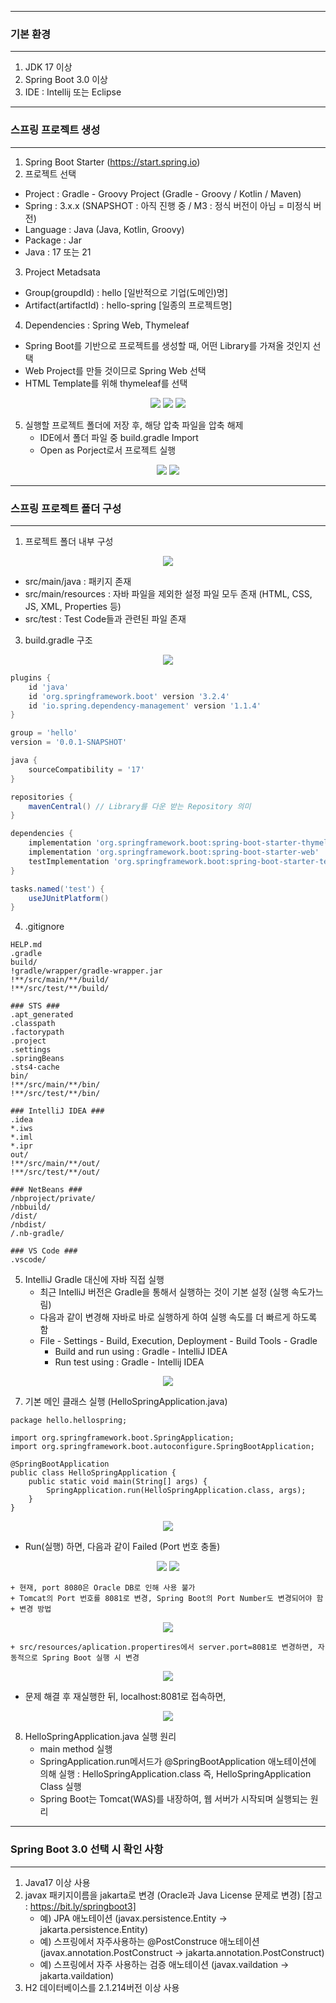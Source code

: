 -----
### 기본 환경
-----
1. JDK 17 이상 
2. Spring Boot 3.0 이상
3. IDE : Intellij 또는 Eclipse

-----
### 스프링 프로젝트 생성
-----
1. Spring Boot Starter (https://start.spring.io)
2. 프로젝트 선택 
  - Project : Gradle - Groovy Project (Gradle - Groovy / Kotlin / Maven)
  - Spring : 3.x.x (SNAPSHOT : 아직 진행 중 / M3 : 정식 버전이 아님 = 미정식 버전)
  - Language : Java (Java, Kotlin, Groovy)
  - Package : Jar
  - Java : 17 또는 21

3. Project Metadsata
  - Group(groupdId) : hello [일반적으로 기업(도메인)명]
  - Artifact(artifactId) : hello-spring [일종의 프로젝트명]

4. Dependencies : Spring Web, Thymeleaf
  - Spring Boot를 기반으로 프로젝트를 생성할 때, 어떤 Library를 가져올 것인지 선택
  - Web Project를 만들 것이므로 Spring Web 선택
  - HTML Template를 위해 thymeleaf를 선택

<div align="center">
<img src="https://github.com/sooyounghan/JavaScript/assets/34672301/ce9bdf60-8759-4d24-915e-e82baa6f8cfe">
<img src="https://github.com/sooyounghan/JavaScript/assets/34672301/f77b9696-1d6d-4fa7-a463-7a7be5be8324">
<img src="https://github.com/sooyounghan/JavaScript/assets/34672301/752554b4-984f-40e7-bfa6-13e19be0e41f">
</div>

5. 실행할 프로젝트 폴더에 저장 후, 해당 압축 파일을 압축 해제
   - IDE에서 폴더 파일 중 build.gradle Import
   - Open as Porject로서 프로젝트 실행
<div align="center">
<img src="https://github.com/sooyounghan/JavaScript/assets/34672301/ab977b07-0731-4947-9208-e21634196992">
<img src="https://github.com/sooyounghan/JavaScript/assets/34672301/97a53c44-5ffc-49d9-857f-5360991d1656">
</div>

-----
### 스프링 프로젝트 폴더 구성
-----
1. 프로젝트 폴더 내부 구성
<div align="center">
<img src="https://github.com/sooyounghan/JavaScript/assets/34672301/a6c99ea1-7e19-421a-96e0-8bb90f424f80">
</div>

   - src/main/java : 패키지 존재
   - src/main/resources : 자바 파일을 제외한 설정 파일 모두 존재 (HTML, CSS, JS, XML, Properties 등)
   - src/test : Test Code들과 관련된 파일 존재
  
3. build.gradle 구조
<div align="center">
<img src="https://github.com/sooyounghan/JavaScript/assets/34672301/afd96f97-81c0-4a0f-bef8-fe1c0cba033b">
</div>

```gradle
plugins {
	id 'java'
	id 'org.springframework.boot' version '3.2.4'
	id 'io.spring.dependency-management' version '1.1.4'
}

group = 'hello'
version = '0.0.1-SNAPSHOT'

java {
	sourceCompatibility = '17'
}

repositories {
	mavenCentral() // Library를 다운 받는 Repository 의미
}

dependencies {
	implementation 'org.springframework.boot:spring-boot-starter-thymeleaf'
	implementation 'org.springframework.boot:spring-boot-starter-web'
	testImplementation 'org.springframework.boot:spring-boot-starter-test'
}

tasks.named('test') {
	useJUnitPlatform()
}
```

4. .gitignore
```
HELP.md
.gradle
build/
!gradle/wrapper/gradle-wrapper.jar
!**/src/main/**/build/
!**/src/test/**/build/

### STS ###
.apt_generated
.classpath
.factorypath
.project
.settings
.springBeans
.sts4-cache
bin/
!**/src/main/**/bin/
!**/src/test/**/bin/

### IntelliJ IDEA ###
.idea
*.iws
*.iml
*.ipr
out/
!**/src/main/**/out/
!**/src/test/**/out/

### NetBeans ###
/nbproject/private/
/nbbuild/
/dist/
/nbdist/
/.nb-gradle/

### VS Code ###
.vscode/
```

5. IntelliJ Gradle 대신에 자바 직접 실행
   - 최근 IntelliJ 버전은 Gradle을 통해서 실행하는 것이 기본 설정 (실행 속도가느림)
   - 다음과 같이 변경해 자바로 바로 실행하게 하여 실행 속도를 더 빠르게 하도록 함
   - File - Settings - Build, Execution, Deployment - Build Tools - Gradle
     + Build and run using : Gradle - IntelliJ IDEA
     + Run test using : Gradle - Intellij IDEA
<div align="center">
<img src="https://github.com/sooyounghan/JavaScript/assets/34672301/8c79760f-6fe7-44e7-8585-c370d7c9343d">
</div>
  
7. 기본 메인 클래스 실행 (HelloSpringApplication.java)
```spring
package hello.hellospring;

import org.springframework.boot.SpringApplication;
import org.springframework.boot.autoconfigure.SpringBootApplication;

@SpringBootApplication
public class HelloSpringApplication {
	public static void main(String[] args) {
		SpringApplication.run(HelloSpringApplication.class, args);
	}
}
```
<div align="center">
<img src="https://github.com/sooyounghan/JavaScript/assets/34672301/96d8c315-4d42-422b-9e36-3977501e98a7">
</div>

  - Run(실행) 하면, 다음과 같이 Failed (Port 번호 충돌)
<div align="center">
<img src="https://github.com/sooyounghan/JavaScript/assets/34672301/d7b7ddbb-a19f-4ab6-8cc6-71e15d9d0ea1">
<img src="https://github.com/sooyounghan/JavaScript/assets/34672301/705b45ef-299b-402d-a721-7e9afe9b9df1">
</div>

    + 현재, port 8080은 Oracle DB로 인해 사용 불가
    + Tomcat의 Port 번호를 8081로 변경, Spring Boot의 Port Number도 변경되어야 함
    + 변경 방법
<div align="center">
<img src="https://github.com/sooyounghan/JavaScript/assets/34672301/5d41ae3f-0eec-4030-a856-f1318d63fa58">
</div>

    + src/resources/aplication.propertires에서 server.port=8081로 변경하면, 자동적으로 Spring Boot 실행 시 변경
<div align="center">
<img src="https://github.com/sooyounghan/JavaScript/assets/34672301/c53bab08-c38b-43f1-9300-bcf79274cb2f">
</div>

  - 문제 해결 후 재실행한 뒤, localhost:8081로 접속하면,
<div align="center">
<img src="https://github.com/sooyounghan/JavaScript/assets/34672301/45769831-c87e-4087-98d9-4ee882a6f2ae">
</div>

8. HelloSpringApplication.java 실행 원리
   - main method 실행
   - SpringApplication.run메서드가 @SpringBootApplication 애노테이션에 의해 실행 : HelloSpringApplication.class 즉, HelloSpringApplication Class 실행
   - Spring Boot는 Tomcat(WAS)를 내장하여, 웹 서버가 시작되며 실행되는 원리
   
-----
### Spring Boot 3.0 선택 시 확인 사항
-----
1. Java17 이상 사용
2. javax 패키지이름을 jakarta로 변경 (Oracle과 Java License 문제로 변경) [참고 : https://bit.ly/springboot3]
   - 예) JPA 애노테이션 (javax.persistence.Entity -> jakarta.persistence.Entity)
   - 예) 스프링에서 자주사용하는 @PostConstruce 애노테이션 (javax.annotation.PostConstruct -> jakarta.annotation.PostConstruct)
   - 예) 스프링에서 자주 사용하는 검증 애노테이션 (javax.vaildation -> jakarta.vaildation)
4. H2 데이터베이스를 2.1.214버전 이상 사용
